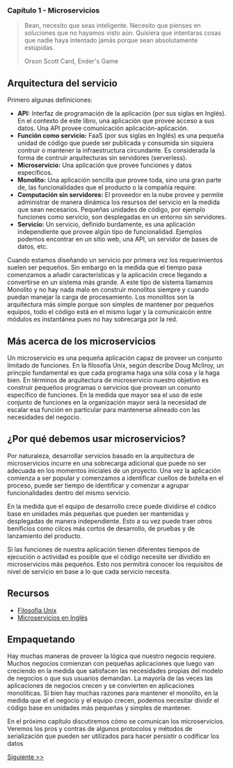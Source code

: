 ### Capítulo 1 - Microservicios

> Bean, necesito que seas inteligente. Necesito que pienses en soluciones que
> no hayamos visto aún. Quisiera que intentaras cosas que nadie haya intentado
> jamás porque sean absolutamente estúpidas.
>
> Orson Scott Card, Ender's Game

## Arquitectura del servicio

Primero algunas definiciones:

* **API:** Interfaz de programación de la aplicación (por sus siglas en Inglés).
En el contexto de este libro, una aplicación que provee acceso a sus datos. Una
API provee comunicación aplicación-aplicación.
* **Función como servicio:** FaaS (por sus siglas en Inglés) es una pequeña
unidad de código que puede ser publicada y consumida sin siquiera contruir o
mantener la infraestructura circundante. Es considerada la forma de contruir
arquitecturas sin servidores (serverless).
* **Microservicio:** Una aplicación que provee funciones y datos específicos.
* **Monolito:** Una aplicación sencilla que provee toda, sino una gran parte de,
las funcionalidades que el producto o la compañía require.
* **Computación sin servidores:** El proveedor en la nube provee y permite
administrar de manera dinámica los resursos del servicio en la medida que sean
necesarios. Pequeñas unidades de código, por ejemplo funciones como servicio,
son desplegadas en un entorno sin servidores.
* **Servicio:** Un servicio, definido burdamente, es una aplicación independiente
que provee algún tipo de funcionalidad. Ejemplos podemos encontrar en un sitio
web, una API, un servidor de bases de datos, etc.

Cuando estamos diseñando un servicio por primera vez los requerimientos suelen
ser pequeños. Sin embargo en la medida que el tiempo pasa comenzamos a añadir
características y la aplicación crece llegando a convertirse en un sistema más
grande. A este tipo de sistema llamamos Monolito y no hay nada malo en construir
monolitos siempre y cuando puedan manejar la carga de procesamiento. Los
monolitos son la arquitectura más simple porque son simples de mantener por
pequeños equipos, todo el código está en el mismo lugar y la comunicaicón entre
módulos es instantánea pues no hay sobrecarga por la red.

## Más acerca de los microservicios

Un microservicio es una pequeña aplicación capaz de proveer un conjunto limitado
de funciones. En la filosofía Unix, según describe Doug McIlroy, un princpio
fundamental es que cada programa haga una sóla cosa y la haga bien. En términos
de arquitectura de microservicio nuestro objetivo es construir pequeños programas
o servicios que provean un conunto específico de funciones. En la medida que
mayor sea el uso de este conjunto de funciones en la organización mayor será la
necesidad de escalar esa función en particular para mantenerse alineado con las
necesidades del negocio.

## ¿Por qué debemos usar microservicios?

Por naturaleza, desarrollar servicios basado en la arquitectura de microservicios
incurre en una sobrecarga adicional que puede no ser adecuada en los momentos
iniciales de un proyecto. Una vez la aplicación comienza a ser popular y
comenzamos a identificar cuellos de botella en el proceso, puede ser tiempo de
identificar y comenzar a agrupar funcionalidades dentro del mismo servicio.

En la medida que el equipo de desarrollo crece puede dividirse el códico base en
unidades más pequeñas que pueden ser mantenidas y desplegadas de manera
independiente. Esto a su vez puede traer otros benificios como cilcos más cortos
de desarrollo, de pruebas y de lanzamiento del producto.

Si las funciones de nuestra aplicación tienen diferentes tiempos de ejecución o
actividad es posible que el código necesite ser dividido en microservicios más
pequeños. Esto nos permitirá conocer los requisitos de nivel de servicio en base
a lo que cada servicio necesita.

## Recursos

* [Filosofía Unix][]
* [Microservicios en Inglés][] 

## Empaquetando

Hay muchas maneras de proveer la lógica que nuestro negocio requiere. Muchos
negocios comienzan con pequeñas aplicaciones que luego van creciendo en la
medida que satisfacen las necesidades propias del modelo de negocios o que sus
usuarios demandan. La mayoría de las veces las aplicaciones de negocios crecen
y se convierten en aplicaciones monolíticas. Si bien hay muchas razones para
mantener el monolito, en la medida que el el negocio y el equipo crecen, podemos
necesitar dividir el código base en unidades más pequeñas y simples de mantener.

En el próximo capítulo discutiremos cómo se comunican los microservicios.
Veremos los pros y contras de algunos protocolos y métodos de serialización
que pueden ser utilizados para hacer persistir o codificar los datos

[Siguiente >>](030-chapter-02.es.md)

[Filosofía Unix]: https://es.wikipedia.org/wiki/Filosof%C3%ADa_de_Unix
[Microservicios en Inglés]: https://martinfowler.com/articles/microservices.html
